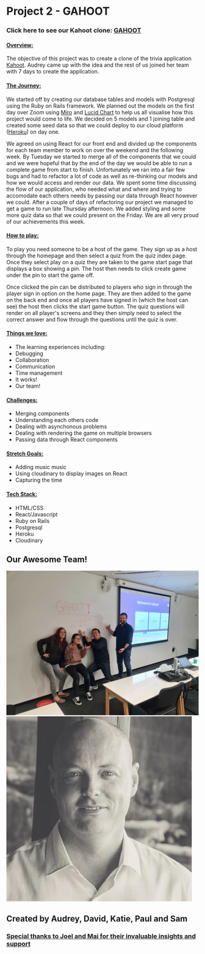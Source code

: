 # Project 2 - GAHOOT

### Click here to see our Kahoot clone: [GAHOOT](https://gahoot-client.herokuapp.com/host-sign-in)

#### <u>Overview:</u>

The objective of this project was to create a clone of the trivia application [Kahoot](https://kahoot.com/). Audrey came up with the idea and the rest of us joined her team with 7 days to create the application.

#### <u>The Journey:</u>

We started off by creating our database tables and models with Postgresql using the Ruby on Rails framework.  We planned out the models on the first day over Zoom using [Miro](https://miro.com/app/dashboard/) and [Lucid Chart](https://lucid.app/documents#/dashboard) to help us all visualise how this project would come to life. We decided on 5 models and 1 joining table and created some seed data so that we could deploy to our cloud platform ([Heroku](https://dashboard.heroku.com/login)) on day one.

We agreed on using React for our front end and divided up the components for each team member to work on over the weekend and the following week. By Tuesday we started to merge all of the components that we could and we were hopeful that by the end of the day we would be able to run a complete game from start to finish. Unfortunately we ran into a fair few bugs and had to refactor a lot of code as well as re-thinking our models and how we would access and render our data. We spent some time discussing the flow of our application, who needed what and where and trying to accomodate each others needs by passing our data through React however we could. After a couple of days of refactoring our project we managed to get a game to run late Thursday afternoon. We added styling and some more quiz data so that we could present on the Friday. We are all very proud of our achievements this week.

#### <u>How to play:</u>

 To play you need someone to be a host of the game. They sign up as a host through the homepage and then select a quiz from the quiz index page. Once they select play on a quiz they are taken to the game start page that displays a box showing a pin. The host then needs to click create game under the pin to start the game off.

 Once clicked the pin can be distributed to players who sign in through the player sign in option on the home page. They are then added to the game on the back end and once all players have signed in (which the host can see) the host then clicks the start game button. The quiz questions will render on all player's screens and they then simply need to select the correct answer and flow through the questions until the quiz is over.

#### <u>Things we love:</u>
* The learning experiences including:
 * Debugging
 * Collaboration
 * Communication
 * Time management
* It works!
* Our team!

#### <u>Challenges:</u>
* Merging components
* Understanding each others code
* Dealing with asynchonous problems
* Dealing with rendering the game on multiple browsers
* Passing data through React components

#### <u> Stretch Goals:</u>
* Adding music music
* Using cloudinary to display images on React
* Capturing the time

#### <u>Tech Stack:</u>
* HTML/CSS
* React/Javascript
* Ruby on Rails
* Postgresql
* Heroku
* Cloudinary

## Our Awesome Team!

![Team](https://github.com/audreypatricia/GAHOOT-client/blob/main/src/images/team.jpg)\
![Paul](https://github.com/audreypatricia/GAHOOT-client/blob/main/src/images/Paul.png)


## Created by Audrey, David, Katie, Paul and Sam
### <u> Special thanks to Joel and Mai for their invaluable insights and support </u>
